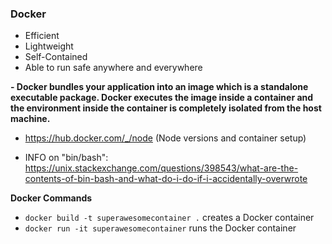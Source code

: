 ### Docker
 - Efficient
 - Lightweight
 - Self-Contained
 - Able to run safe anywhere and everywhere

**- Docker bundles your application into an image which is a standalone executable package.  Docker executes the image inside a container and the environment inside the container is completely isolated from the host machine.**

- https://hub.docker.com/_/node (Node versions and container setup)

- INFO on "bin/bash": https://unix.stackexchange.com/questions/398543/what-are-the-contents-of-bin-bash-and-what-do-i-do-if-i-accidentally-overwrote

**Docker Commands**

 - ``docker build -t superawesomecontainer .`` creates a Docker container
 - ``docker run -it superawesomecontainer`` runs the Docker container